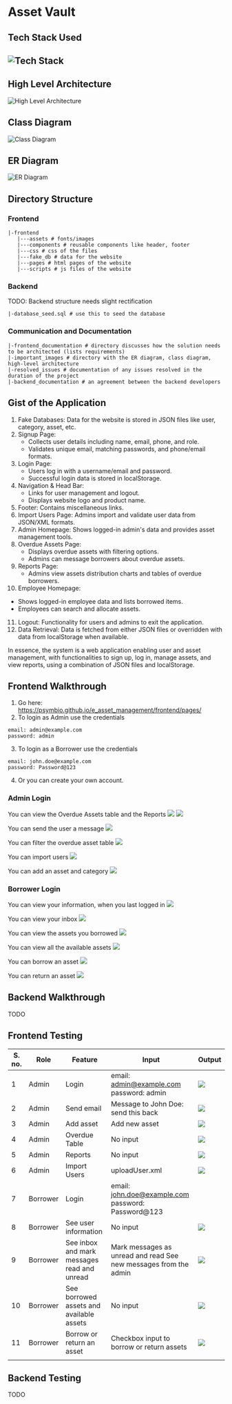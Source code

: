 # Asset Vault

## Tech Stack Used
![Tech Stack](important_images/tech_stack.png)
---

## High Level Architecture
![High Level Architecture](important_images/high_level_architecture.png)


## Class Diagram
![Class Diagram](important_images/class_diagram.svg)


## ER Diagram
![ER Diagram](important_images/er_diagram.svg)


## Directory Structure
### Frontend
```
|-frontend
   |---assets # fonts/images
   |---components # reusable components like header, footer
   |---css # css of the files
   |---fake_db # data for the website
   |---pages # html pages of the website
   |---scripts # js files of the website
```
### Backend
TODO: Backend structure needs slight rectification
```
|-database_seed.sql # use this to seed the database
```
### Communication and Documentation
```
|-frontend_documentation # directory discusses how the solution needs to be architected (lists requirements)
|-important_images # directory with the ER diagram, class diagram, high-level architecture
|-resolved_issues # documentation of any issues resolved in the duration of the project
|-backend_documentation # an agreement between the backend developers
```

## Gist of the Application
1. Fake Databases: Data for the website is stored in JSON files like user, category, asset, etc.
2. Signup Page:
   - Collects user details including name, email, phone, and role.
   - Validates unique email, matching passwords, and phone/email formats.
3. Login Page:
   - Users log in with a username/email and password.
   - Successful login data is stored in localStorage.
4. Navigation & Head Bar:
   - Links for user management and logout.
   - Displays website logo and product name.
5. Footer: Contains miscellaneous links.
6. Import Users Page: Admins import and validate user data from JSON/XML formats.
7. Admin Homepage: Shows logged-in admin's data and provides asset management tools.
8. Overdue Assets Page: 
   - Displays overdue assets with filtering options.
   - Admins can message borrowers about overdue assets.
9. Reports Page: 
   - Admins view assets distribution charts and tables of overdue borrowers.
10. Employee Homepage: 
   - Shows logged-in employee data and lists borrowed items.
   - Employees can search and allocate assets.
11. Logout: Functionality for users and admins to exit the application.
12. Data Retrieval: Data is fetched from either JSON files or overridden with data from localStorage when available.

In essence, the system is a web application enabling user and asset management, with functionalities to sign up, log in, manage assets, and view reports, using a combination of JSON files and localStorage.

## Frontend Walkthrough
1. Go here: https://psymbio.github.io/e_asset_management/frontend/pages/
2. To login as Admin use the credentials
```
email: admin@example.com
password: admin 
```
3. To login as a Borrower use the credentials
```
email: john.doe@example.com
password: Password@123
```
4. Or you can create your own account.

### Admin Login
You can view the Overdue Assets table and the Reports
![](frontend_images/01_overdue_assets.png)
![](frontend_images/02_reports.png)

You can send the user a message
![](frontend_images/03_send_message.png)

You can filter the overdue asset table
![](frontend_images/04_filter_data.png)

You can import users
![](frontend_images/05_import_users.png)

You can add an asset and category
![](frontend_images/06_add_asset_category.png)

### Borrower Login
You can view your information, when you last logged in
![](frontend_images/07_user_info.png)

You can view your inbox
![](frontend_images/08_user_inbox.png)

You can view the assets you borrowed
![](frontend_images/09_borrowed_assets.png)

You can view all the available assets
![](frontend_images/10_available_assets.png)

You can borrow an asset
![](frontend_images/11_borrow_asset.png)

You can return an asset
![](frontend_images/12_return_asset.png)

## Backend Walkthrough
TODO

## Frontend Testing
| S. no. | Role     | Feature                                     | Input                                                            | Output                                         |
|--------|----------|---------------------------------------------|------------------------------------------------------------------|------------------------------------------------|
| 1      | Admin    | Login                                       | email: admin@example.com password: admin                         | ![](frontend_images/01_overdue_assets.png)     |
| 2      | Admin    | Send email                                  | Message to John Doe: send this back                              | ![](frontend_images/03_send_message.png)       |
| 3      | Admin    | Add asset                                   | Add new asset                                                    | ![](frontend_images/06_add_asset_category.png) |
| 4      | Admin    | Overdue Table                               | No input                                                         | ![](frontend_images/01_overdue_assets.png)     |
| 5      | Admin    | Reports                                     | No input                                                         | ![](frontend_images/02_reports.png)            |
| 6      | Admin    | Import Users                                | uploadUser.xml                                                   | ![](frontend_images/05_import_users.png)       |
| 7      | Borrower | Login                                       | email: john.doe@example.com password: Password@123               |                                                |
| 8      | Borrower | See user information                        | No input                                                         | ![](frontend_images/07_user_info.png)          |
| 9      | Borrower | See inbox and mark messages read and unread | Mark messages as unread and read See new messages from the admin | ![](frontend_images/08_user_inbox.png)         |
| 10     | Borrower | See borrowed assets and available assets    | No input                                                         | ![](frontend_images/09_borrowed_assets.png)    |
| 11     | Borrower | Borrow or return an asset                   | Checkbox input to borrow or return assets                        | ![](frontend_images/11_borrow_asset.png)       |
|        |          |                                             |                                                                  |                                                |

## Backend Testing
TODO